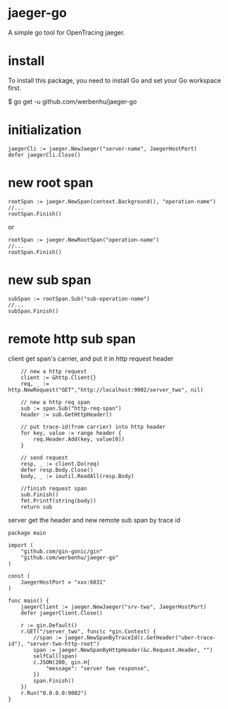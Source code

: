 # jaeger-go
A simple go tool for OpenTracing jaeger.

# install
To install this package, you need to install Go and set your Go workspace first.

$ go get -u github.com/werbenhu/jaeger-go

# initialization

    jaegerCli := jaeger.NewJaeger("server-name", JaegerHostPort)
    defer jaegerCli.Close()


# new root span

```
rootSpan := jaeger.NewSpan(context.Background(), "operation-name")
//...
rootSpan.Finish()
```

or 
```
rootSpan := jaeger.NewRootSpan("operation-name")
//...
rootSpan.Finish()
```

# new sub span

```
subSpan := rootSpan.Sub("sub-operation-name") 
//...
subSpan.Finish()
```

# remote http sub span
client get span's carrier, and put it in http request header 
```
	// new a http request
	client := &http.Client{}
	req, _ := http.NewRequest("GET","http://localhost:9002/server_two", nil)

	// new a http req span
	sub := span.Sub("http-req-span")
	header := sub.GetHttpHeader()

	// put trace-id(from carrier) into http header
	for key, value := range header {
		req.Header.Add(key, value[0])
	}

	// send request
	resp, _ := client.Do(req)
	defer resp.Body.Close()
	body, _ := ioutil.ReadAll(resp.Body)

	//finish request span
	sub.Finish()
	fmt.Printf(string(body))
	return sub
```

server get the header and new remote sub span by trace id
```
package main

import (
	"github.com/gin-gonic/gin"
	"github.com/werbenhu/jaeger-go"
)

const (
	JaegerHostPort = "xxx:6831"
)

func main() {
	jaegerClient := jaeger.NewJaeger("srv-two", JaegerHostPort)
	defer jaegerClient.Close()

	r := gin.Default()
	r.GET("/server_two", func(c *gin.Context) {
		//span := jaeger.NewSpanByTraceId(c.GetHeader("uber-trace-id"), "server-two-http-root")
		span := jaeger.NewSpanByHttpHeader(&c.Request.Header, "")
		selfCall(span)
		c.JSON(200, gin.H{
			"message": "server two response",
		})
		span.Finish()
	})
	r.Run("0.0.0.0:9002")
}
```